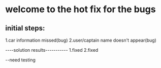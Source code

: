 # welcome to the hot fix for the bugs

## initial steps:
1.car information missed(bug)
2.user/captain name doesn't appear(bug)

----solution results-----------
1.fixed
2.fixed

--need testing